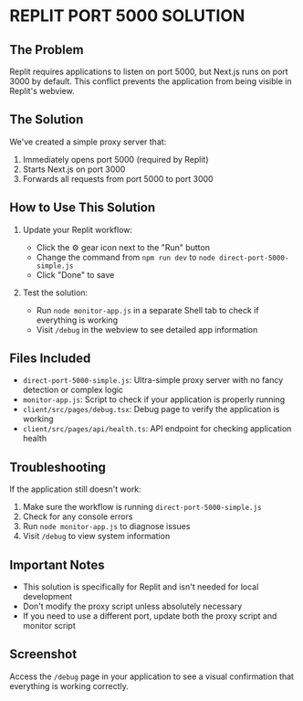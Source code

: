 # REPLIT PORT 5000 SOLUTION

## The Problem

Replit requires applications to listen on port 5000, but Next.js runs on port 3000 by default. This conflict prevents the application from being visible in Replit's webview.

## The Solution

We've created a simple proxy server that:
1. Immediately opens port 5000 (required by Replit)
2. Starts Next.js on port 3000
3. Forwards all requests from port 5000 to port 3000

## How to Use This Solution

1. Update your Replit workflow:
   - Click the ⚙️ gear icon next to the "Run" button
   - Change the command from `npm run dev` to `node direct-port-5000-simple.js`
   - Click "Done" to save

2. Test the solution:
   - Run `node monitor-app.js` in a separate Shell tab to check if everything is working
   - Visit `/debug` in the webview to see detailed app information

## Files Included

- `direct-port-5000-simple.js`: Ultra-simple proxy server with no fancy detection or complex logic
- `monitor-app.js`: Script to check if your application is properly running
- `client/src/pages/debug.tsx`: Debug page to verify the application is working
- `client/src/pages/api/health.ts`: API endpoint for checking application health

## Troubleshooting

If the application still doesn't work:

1. Make sure the workflow is running `direct-port-5000-simple.js`
2. Check for any console errors
3. Run `node monitor-app.js` to diagnose issues
4. Visit `/debug` to view system information

## Important Notes

- This solution is specifically for Replit and isn't needed for local development
- Don't modify the proxy script unless absolutely necessary
- If you need to use a different port, update both the proxy script and monitor script

## Screenshot

Access the `/debug` page in your application to see a visual confirmation that everything is working correctly.